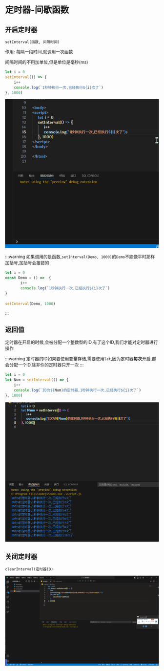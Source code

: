 # 定时器-间歇函数

## 开启定时器

`setInterval(函数, 间隔时间)`

作用: 每隔一段时间,就调用一次函数

间隔时间的不用加单位,但是单位是毫秒(ms)

```js
let i = 0
setInterval(() => {
    i++
    console.log(`1秒钟执行一次,已经执行${i}次了`)
}, 1000)
```

![b563bbd9548099364de9c1c034677d36180534e5](Assets/b563bbd9548099364de9c1c034677d36180534e5.gif)

:::warning
如果调用的是函数,`setInterval(Demo, 1000)`的`Demo`不能像平时那样加括号,加括号会报错的

```js
let i = 0
const Demo = () =>  {
       i++
       console.log(`1秒钟执行一次,已经执行${i}次了`)
}

setInterval(Demo, 1000)
```
:::

## 返回值

定时器在开启的时候,会被分配一个整数型的ID,有了这个ID,我们才能对定时器进行操作

:::warning
定时器的ID如果要使用变量存储,需要使用`let`,因为定时器**每次**开启,都会分配一个ID,除非你的定时器只开一次
:::

```js
let i = 0
let Num = setInterval(() => {
    i++
    console.log(`ID为${Num}的定时器,1秒钟执行一次,已经执行${i}次了`)
}, 1000)
```

![e6abd32c698eda47761812437dea0e0740e5ee24](Assets/e6abd32c698eda47761812437dea0e0740e5ee24.png)

## 关闭定时器

`clearInterval(定时器ID)`

![2ce4973e2eb6172819d7bc3b496c3eac2b1aa5a2](Assets/2ce4973e2eb6172819d7bc3b496c3eac2b1aa5a2.gif)
